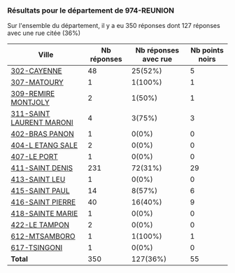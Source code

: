 ### Résultats pour le département de 974-REUNION

Sur l'ensemble du département, il y a eu 350 réponses dont 127 réponses avec une rue citée (36%)

| Ville | Nb réponses | Nb réponses avec rue | Nb points noirs |
|-------------|-------------|----------------------|-----------------|
|<a href='302-CAYENNE.md'>302-CAYENNE</a>|48|25(52%)|5|
|<a href='307-MATOURY.md'>307-MATOURY</a>|1|1(100%)|1|
|<a href='309-REMIRE MONTJOLY.md'>309-REMIRE MONTJOLY</a>|2|1(50%)|1|
|<a href='311-SAINT LAURENT MARONI.md'>311-SAINT LAURENT MARONI</a>|4|3(75%)|3|
|<a href='402-BRAS PANON.md'>402-BRAS PANON</a>|1|0(0%)|0|
|<a href='404-L ETANG SALE.md'>404-L ETANG SALE</a>|2|0(0%)|0|
|<a href='407-LE PORT.md'>407-LE PORT</a>|1|0(0%)|0|
|<a href='411-SAINT DENIS.md'>411-SAINT DENIS</a>|231|72(31%)|29|
|<a href='413-SAINT LEU.md'>413-SAINT LEU</a>|1|0(0%)|0|
|<a href='415-SAINT PAUL.md'>415-SAINT PAUL</a>|14|8(57%)|6|
|<a href='416-SAINT PIERRE.md'>416-SAINT PIERRE</a>|40|16(40%)|9|
|<a href='418-SAINTE MARIE.md'>418-SAINTE MARIE</a>|1|0(0%)|0|
|<a href='422-LE TAMPON.md'>422-LE TAMPON</a>|2|0(0%)|0|
|<a href='612-MTSAMBORO.md'>612-MTSAMBORO</a>|1|1(100%)|1|
|<a href='617-TSINGONI.md'>617-TSINGONI</a>|1|0(0%)|0|
| **Total** |350|127(36%)|55|
